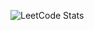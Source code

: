 ![LeetCode Stats](https://leetcard.jacoblin.cool/Deriera?theme=dark&font=Encode%20Sans%20SC&ext=heatmap)
